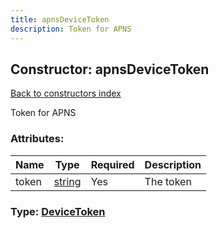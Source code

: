 ```yaml
---
title: apnsDeviceToken
description: Token for APNS
---
```

## Constructor: apnsDeviceToken  
[Back to constructors index](index.md)



Token for APNS

### Attributes:

| Name     |    Type       | Required | Description |
|----------|---------------|----------|-------------|
|token|[string](../types/string.md) | Yes|The token|



### Type: [DeviceToken](../types/DeviceToken.md)


